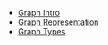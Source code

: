 - [Graph Intro](https://www.geeksforgeeks.org/introduction-to-graphs-data-structure-and-algorithm-tutorials/)
- [Graph Representation](https://www.geeksforgeeks.org/graph-and-its-representations/)
- [Graph Types](https://www.geeksforgeeks.org/graph-types-and-applications/)